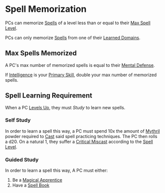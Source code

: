 # Spell Memorization

PCs can memorize [Spells](../../Spells.md) of a level less than or equal to their [Max Spell Level](../../Spells/Spell%20Level.md#Max%20Spell%20Level).

PCs can only memorize [Spells](../../Spells.md) from one of their [Learned Domains](Learned%20Domains.md).

## Max Spells Memorized

A PC's max number of memorized spells is equal to their [Mental Defense](../../../Player%20Characters/Derived%20Statistics/Mental%20Defense.md).

If [Intelligence](../../../Player%20Characters/The%20Ability%20Scores/Intelligence.md) is your [Primary Skill](../../../Player%20Characters/Backgrounds/Primary%20Skill.md), double your max number of memorized spells.

## Spell Learning Requirement

When a PC [Levels Up](../../../Player%20Characters/Derived%20Statistics/Level.md#Level%20Up), they must *Study* to learn new spells.

### Self Study

In order to learn a spell this way, a PC must spend 10x the amount of [Mythril](../Mythril.md) powder required to [Cast](../Spellcasting.md) said spell practicing techniques. The PC then rolls a d20. On a natural 1, they suffer a [Critical Miscast](../../../Game%20Procedures/Die%20Rolling%20Mechanics/Critical%20Miscast.md) according to the [Spell Level](../../Spells/Spell%20Level.md).

### Guided Study

In order to learn a spell this way, A PC must either:

1. Be a [Magical Apprentice](Magical%20Apprentice.md)
2. Have a [Spell Book](Spell%20Book.md)
